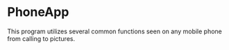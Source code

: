 # PhoneApp
This program utilizes several common functions seen on any mobile phone from calling to pictures.
